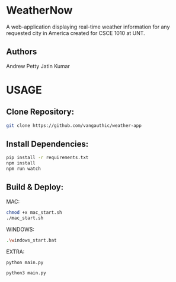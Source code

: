 # WeatherNow

A web-application displaying real-time weather information for any requested city in America created for CSCE 1010 at UNT.

## Authors

Andrew Petty
Jatin Kumar

# USAGE

## Clone Repository:<br/>
```bash
git clone https://github.com/vangauthic/weather-app
```

## Install Dependencies:<br/>
```bash
pip install -r requirements.txt
npm install
npm run watch
```

## Build & Deploy:<br/>
MAC: <br/>
```bash
chmod +x mac_start.sh
./mac_start.sh
```
WINDOWS:<br/> 
```bash
.\windows_start.bat
```
EXTRA:<br/>
```bash
python main.py
```
```bash
python3 main.py
```